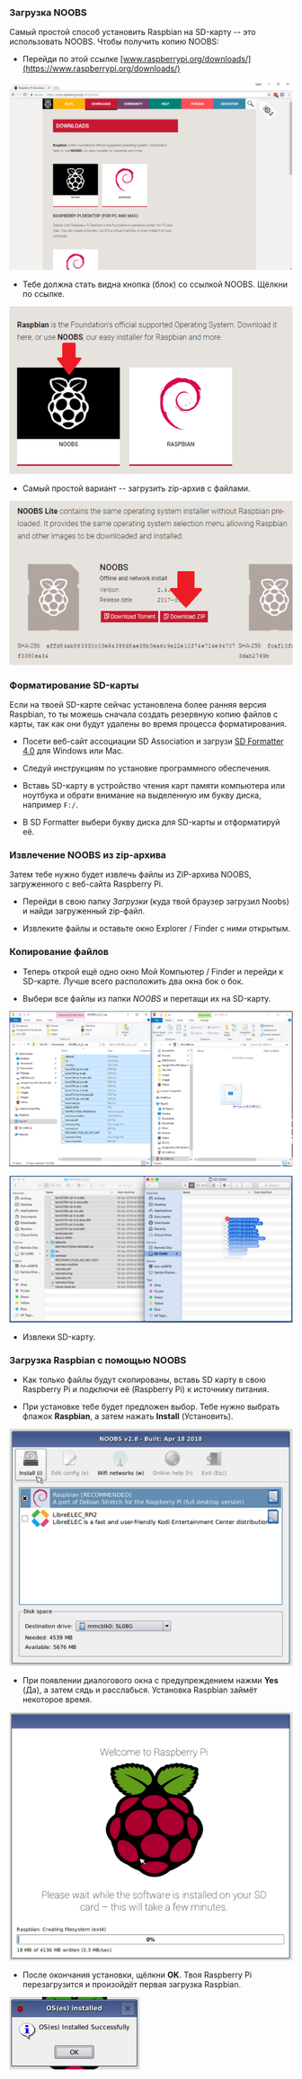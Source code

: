 ### Загрузка NOOBS

Самый простой способ установить Raspbian на SD-карту -- это использовать NOOBS. Чтобы получить копию NOOBS:

+ Перейди по этой ссылке [www.raspberrypi.org/downloads/](https://www.raspberrypi.org/downloads/)

![Страница загрузки](images/downloads-page.png)

+ Тебе должна стать видна кнопка (блок) со ссылкой NOOBS. Щёлкни по ссылке.

![Нажми на NOOBS](images/click-noobs.png)

+ Самый простой вариант -- загрузить zip-архив с файлами.

![Загрузить zip](images/download-zip.png)

### Форматирование SD-карты

Если на твоей SD-карте сейчас установлена ​​более ранняя версия Raspbian, то ты можешь сначала создать резервную копию файлов с карты, так как они будут удалены во время процесса форматирования.

+ Посети веб-сайт ассоциации SD Association и загрузи [SD Formatter 4.0](https://www.sdcard.org/downloads/formatter_4/index.html) для Windows или Mac.

+ Следуй инструкциям по установке программного обеспечения.

+ Вставь SD-карту в устройство чтения карт памяти компьютера или ноутбука и обрати внимание на выделенную им букву диска, например `F:/`.

+ В SD Formatter выбери букву диска для SD-карты и отформатируй её.

### Извлечение NOOBS из zip-архива

Затем тебе нужно будет извлечь файлы из ZIP-архива NOOBS, загруженного с веб-сайта Raspberry Pi.

+ Перейди в свою папку *Загрузки* (куда твой браузер загрузил Noobs) и найди загруженный zip-файл.

+ Извлеките файлы и оставьте окно Explorer / Finder с ними открытым.

### Копирование файлов

+ Теперь открой ещё одно окно Мой Компьютер / Finder и перейди к SD-карте. Лучше всего расположить два окна бок о бок.

+ Выбери все файлы из папки *NOOBS* и перетащи их на SD-карту.

![копирование в windows](images/copy3.png)

![копирование в macos](images/macos_copy.png)

+ Извлеки SD-карту.

### Загрузка Raspbian с помощью NOOBS

+ Как только файлы будут скопированы, вставь SD карту в свою Raspberry Pi и подключи её (Raspberry Pi) к источнику питания.

+ При установке тебе будет предложен выбор. Тебе нужно выбрать флажок **Raspbian**, а затем нажать **Install** (Установить).

![установка](images/install.png)

+ При появлении диалогового окна с предупреждением нажми **Yes** (Да), а затем сядь и расслабься. Установка Raspbian займёт некоторое время.

![установка](images/installing.png)

+ После окончания установки, щёлкни **OK**. Твоя Raspberry Pi перезагрузится и произойдёт первая загрузка Raspbian.

![установка завершена](images/installed.png)